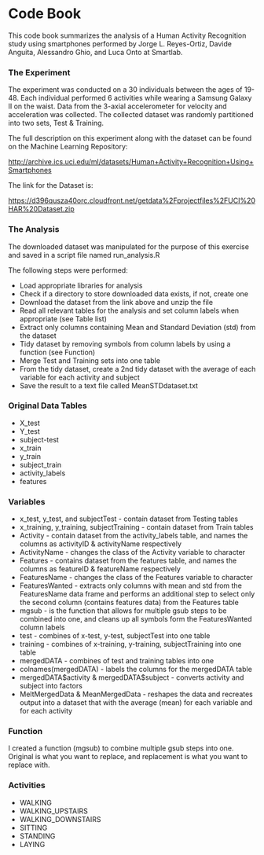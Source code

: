 # Code Book
This code book summarizes the analysis of a Human Activity Recognition study using smartphones performed by Jorge L. Reyes-Ortiz, Davide Anguita, Alessandro Ghio, and Luca Onto at Smartlab.

### The Experiment
The experiment was conducted on a 30 individuals between the ages of 19-48.  Each individual performed 6 activities while wearing a Samsung Galaxy II on the waist.  Data from the 3-axial accelerometer for velocity and acceleration was collected.  The collected dataset was randomly partitioned into two sets, Test & Training.

The full description on this experiment along with the dataset can be found on the Machine Learning Repository:

http://archive.ics.uci.edu/ml/datasets/Human+Activity+Recognition+Using+Smartphones

The link for the Dataset is:

https://d396qusza40orc.cloudfront.net/getdata%2Fprojectfiles%2FUCI%20HAR%20Dataset.zip

### The Analysis
The downloaded dataset was manipulated for the purpose of this exercise and saved in a script file named run_analysis.R

The following steps were performed:
  * Load appropriate libraries for analysis
  * Check if a directory to store downloaded data exists, if not, create one
  * Download the dataset from the link above and unzip the file
  * Read all relevant tables for the analysis and set column labels when appropriate (see Table list)
  * Extract only columns containing Mean and Standard Deviation (std) from the dataset
  * Tidy dataset by removing symbols from column labels by using a function (see Function)
  * Merge Test and Training sets into one table
  * From the tidy dataset, create a 2nd tidy dataset with the average of each variable for each activity and subject
  * Save the result to a text file called MeanSTDdataset.txt

### Original Data Tables
  * X_test
  * Y_test
  * subject-test
  * x_train
  * y_train
  * subject_train
  * activity_labels
  * features

### Variables
  * x_test, y_test, and subjectTest - contain dataset from Testing tables
  * x_training, y_training, subjectTraining - contain dataset from Train tables
  * Activity - contain dataset from the activity_labels table, and names the columns as activityID & activityName respectively
  * ActivityName - changes the class of the Activity variable to character
  * Features - contains dataset from the features table, and names the columns as featureID & featureName respectively
  * FeaturesName - changes the class of the Features variable to character
  * FeaturesWanted - extracts only columns with mean and std from the  FeaturesName data frame and performs an additional step to select only the second column (contains features data) from the Features table
  * mgsub - is the function that allows for multiple gsub steps to be combined into one, and cleans up all symbols form the FeaturesWanted column labels
  * test - combines of x-test, y-test, subjectTest into one table
  * training - combines of x-training, y-training, subjectTraining into one table
  * mergedDATA - combines of test and training tables into one
  * colnames(mergedDATA) - labels the columns for the mergedDATA table
  * mergedDATA$activity & mergedDATA$subject - converts activity and subject into factors
  * MeltMergedData & MeanMergedData - reshapes the data and recreates output into a dataset that with the average (mean) for each variable and for each activity

### Function
I created a function (mgsub) to combine multiple gsub steps into one.  Original is what you want to replace, and replacement is what you want to replace with.

### Activities
  * WALKING
  * WALKING_UPSTAIRS
  * WALKING_DOWNSTAIRS
  * SITTING
  * STANDING
  * LAYING
